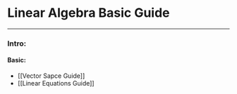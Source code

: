 # Linear Algebra Basic Guide


---
### Intro:

#### Basic:
- [[Vector Sapce Guide]]
- [[Linear Equations Guide]]





